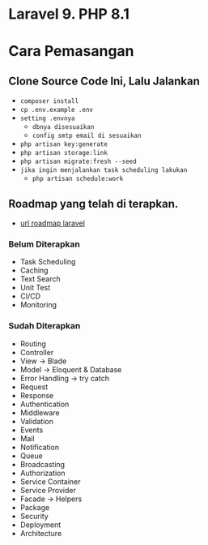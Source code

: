 # Laravel 9. PHP 8.1

# Cara Pemasangan


## Clone Source Code Ini, Lalu Jalankan

- `composer install`
- `cp .env.example .env`
- `setting .envnya`
    - `dbnya disesuaikan`
    - `config smtp email di sesuaikan`
- `php artisan key:generate`
- `php artisan storage:link`
- `php artisan migrate:fresh --seed`
- `jika ingin menjalankan task scheduling lakukan`
    - `php artisan schedule:work`


## Roadmap yang telah di terapkan.
- <a href="https://github.com/Hasnayeen/laravel-developer-roadmap">url roadmap laravel</a>
### Belum Diterapkan
- Task Scheduling
- Caching
- Text Search
- Unit Test
- CI/CD
- Monitoring

### Sudah Diterapkan
- Routing
- Controller
- View -> Blade
- Model -> Eloquent & Database
- Error Handling -> try catch
- Request
- Response
- Authentication
- Middleware
- Validation
- Events
- Mail
- Notification
- Queue
- Broadcasting
- Authorization
- Service Container
- Service Provider
- Facade -> Helpers
- Package
- Security
- Deployment
- Architecture

